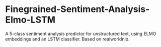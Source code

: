 # Finegrained-Sentiment-Analysis-Elmo-LSTM

A 5-class sentiment analysis predictor for unstructured text, using ELMO embeddings and an LSTM classifier. 
Based on realworldnlp.
